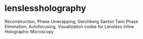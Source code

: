 # lenslessholography
Reconstruction, Phase Unwrapping, Gerchberg Saxton Twin Phase Elimination, Autofocusing, Visualization codes for Lensless Inline Holographic Microscopy
